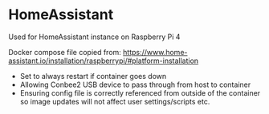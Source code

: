 # HomeAssistant
Used for HomeAssistant instance on Raspberry Pi 4

Docker compose file copied from:
https://www.home-assistant.io/installation/raspberrypi/#platform-installation

- Set to always restart if container goes down
- Allowing Conbee2 USB device to pass through from host to container
- Ensuring config file is correctly referenced from outside of the container so image updates will not affect user settings/scripts etc.
